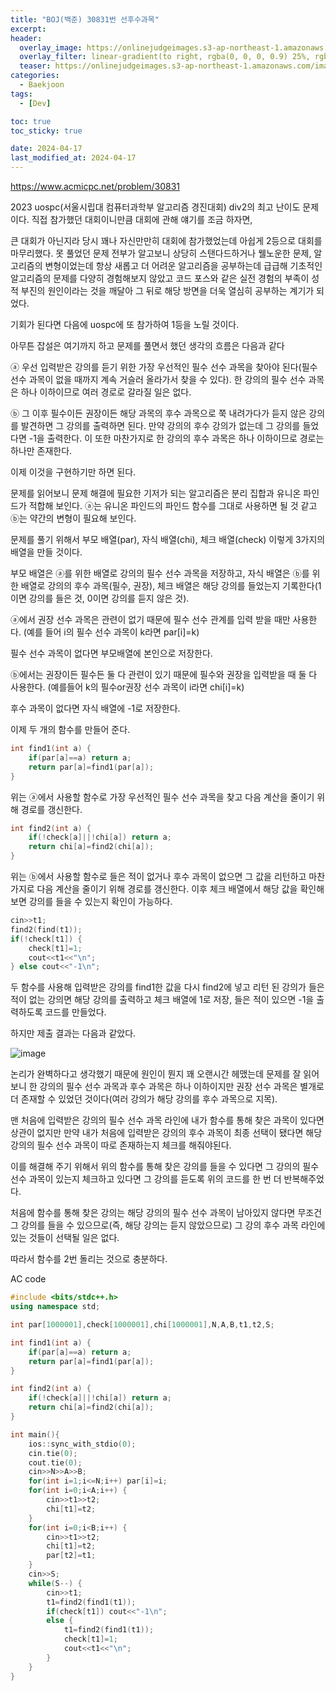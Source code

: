 ```yaml
---
title: "BOJ(백준) 30831번 선후수과목"
excerpt:
header:
  overlay_image: https://onlinejudgeimages.s3-ap-northeast-1.amazonaws.com/images/boj-og.png
  overlay_filter: linear-gradient(to right, rgba(0, 0, 0, 0.9) 25%, rgba(0, 0, 0, 0))
  teaser: https://onlinejudgeimages.s3-ap-northeast-1.amazonaws.com/images/boj-og.png
categories:
  - Baekjoon
tags:
  - [Dev]

toc: true
toc_sticky: true

date: 2024-04-17
last_modified_at: 2024-04-17
---
```


<https://www.acmicpc.net/problem/30831>


2023 uospc(서울시립대 컴퓨터과학부 알고리즘 경진대회) div2의 최고 난이도 문제이다. 직접 참가했던 대회이니만큼 대회에 관해 얘기를 조금 하자면,

큰 대회가 아닌지라 당시 꽤나 자신만만히 대회에 참가했었는데 아쉽게 2등으로 대회를 마무리했다. 못 풀었던 문제 전부가 알고보니 상당히 스탠다드하거나 웰노운한 문제, 알고리즘의 변형이었는데 항상 새롭고 더 어려운 알고리즘을 공부하는데 급급해 기초적인 알고리즘의 문제를 다양히 경험해보지 않았고 코드 포스와 같은 실전 경험의 부족이 성적 부진의 원인이라는 것을 깨달아 그 뒤로 해당 방면을 더욱 열심히 공부하는 계기가 되었다.

기회가 된다면 다음에 uospc에 또 참가하여 1등을 노릴 것이다.

아무튼 잡설은 여기까지 하고 문제를 풀면서 했던 생각의 흐름은 다음과 같다

ⓐ 우선 입력받은 강의를 듣기 위한 가장 우선적인 필수 선수 과목을 찾아야 된다(필수 선수 과목이 없을 때까지 계속 거슬러 올라가서 찾을 수 있다). 한 강의의 필수 선수 과목은 하나 이하이므로 여러 경로로 갈라질 일은 없다.

ⓑ 그 이후 필수이든 권장이든 해당 과목의 후수 과목으로 쭉 내려가다가 듣지 않은 강의를 발견하면 그 강의를 출력하면 된다. 만약 강의의 후수 강의가 없는데 그 강의를 들었다면 -1을 출력한다. 이 또한 마찬가지로 한 강의의 후수 과목은 하나 이하이므로 경로는 하나만 존재한다.

이제 이것을 구현하기만 하면 된다.

문제를 읽어보니 문제 해결에 필요한 기저가 되는 알고리즘은 분리 집합과 유니온 파인드가 적합해 보인다. ⓐ는 유니온 파인드의 파인드 함수를 그대로 사용하면 될 것 같고 ⓑ는 약간의 변형이 필요해 보인다.

문제를 풀기 위해서 부모 배열(par), 자식 배열(chi), 체크 배열(check) 이렇게 3가지의 배열을 만들 것이다.

부모 배열은 ⓐ를 위한 배열로 강의의 필수 선수 과목을 저장하고, 자식 배열은 ⓑ를 위한 배열로 강의의 후수 과목(필수, 권장), 체크 배열은 해당 강의를 들었는지 기록한다(1이면 강의를 들은 것, 0이면 강의를 듣지 않은 것).

ⓐ에서 권장 선수 과목은 관련이 없기 때문에 필수 선수 관계를 입력 받을 때만 사용한다. (예를 들어 i의 필수 선수 과목이 k라면 par[i]=k)

필수 선수 과목이 없다면 부모배열에 본인으로 저장한다.

ⓑ에서는 권장이든 필수든 둘 다 관련이 있기 때문에 필수와 권장을 입력받을 때 둘 다 사용한다. (예를들어 k의 필수or권장 선수 과목이 i라면 chi[i]=k)

후수 과목이 없다면 자식 배열에 -1로 저장한다.

이제 두 개의 함수를 만들어 준다.

```cpp
int find1(int a) {
	if(par[a]==a) return a;
	return par[a]=find1(par[a]);
}
```
위는 ⓐ에서 사용할 함수로 가장 우선적인 필수 선수 과목을 찾고 다음 계산을 줄이기 위해 경로를 갱신한다.

```cpp
int find2(int a) {
	if(!check[a]||!chi[a]) return a;
	return chi[a]=find2(chi[a]);
}
```
위는 ⓑ에서 사용할 함수로 들은 적이 없거나 후수 과목이 없으면 그 값을 리턴하고 마찬가지로 다음 계산을 줄이기 위해 경로를 갱신한다. 이후 체크 배열에서 해당 값을 확인해보면 강의를 들을 수 있는지 확인이 가능하다.

```cpp
cin>>t1;
find2(find(t1));
if(!check[t1]) {
	check[t1]=1;
    cout<<t1<<"\n";
} else cout<<"-1\n";
```
두 함수를 사용해 입력받은 강의를 find1한 값을 다시 find2에 넣고 리턴 된 강의가 들은 적이 없는 강의면 해당 강의를 출력하고 체크 배열에 1로 저장, 들은 적이 있으면 -1을 출력하도록 코드를 만들었다. 

하지만 제출 결과는 다음과 같았다.

![image](https://img1.daumcdn.net/thumb/R1280x0/?scode=mtistory2&fname=https%3A%2F%2Fblog.kakaocdn.net%2Fdn%2FbiGocS%2FbtsEHFCo3Ze%2FspAknitANzNvdcmd9fW1uK%2Fimg.png)

논리가 완벽하다고 생각했기 때문에 원인이 뭔지 꽤 오랜시간 헤맸는데 문제를 잘 읽어보니 한 강의의 필수 선수 과목과 후수 과목은 하나 이하이지만 권장 선수 과목은 별개로 더 존재할 수 있었던 것이다(여러 강의가 해당 강의를 후수 과목으로 지목).

맨 처음에 입력받은 강의의 필수 선수 과목 라인에 내가 함수를 통해 찾은 과목이 있다면 상관이 없지만 만약 내가 처음에 입력받은 강의의 후수 과목이 최종 선택이 됐다면 해당 강의의 필수 선수 과목이 따로 존재하는지 체크를 해줘야된다.

이를 해결해 주기 위해서 위의 함수를 통해 찾은 강의를 들을 수 있다면 그 강의의 필수 선수 과목이 있는지 체크하고 있다면 그 강의를 듣도록 위의 코드를 한 번 더 반복해주었다.

처음에 함수를 통해 찾은 강의는 해당 강의의 필수 선수 과목이 남아있지 않다면 무조건 그 강의를 들을 수 있으므로(즉, 해당 강의는 듣지 않았으므로) 그 강의 후수 과목 라인에 있는 것들이 선택될 일은 없다.

따라서 함수를 2번 돌리는 것으로 충분하다.

AC code
```cpp
#include <bits/stdc++.h>
using namespace std;

int par[1000001],check[1000001],chi[1000001],N,A,B,t1,t2,S;

int find1(int a) {
	if(par[a]==a) return a;
	return par[a]=find1(par[a]);
}

int find2(int a) {
	if(!check[a]||!chi[a]) return a;
	return chi[a]=find2(chi[a]);
}

int main(){
	ios::sync_with_stdio(0);
	cin.tie(0);
	cout.tie(0);
	cin>>N>>A>>B;
	for(int i=1;i<=N;i++) par[i]=i;
	for(int i=0;i<A;i++) {
		cin>>t1>>t2;
		chi[t1]=t2;
	}
	for(int i=0;i<B;i++) {
		cin>>t1>>t2;
		chi[t1]=t2;
		par[t2]=t1;
	}
	cin>>S;
	while(S--) {
		cin>>t1;
		t1=find2(find1(t1));
		if(check[t1]) cout<<"-1\n";
		else {
			t1=find2(find1(t1));
			check[t1]=1;
			cout<<t1<<"\n"; 
		}
	}
}
```